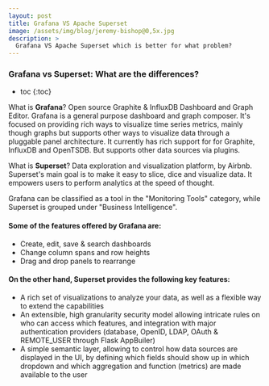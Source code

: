 ```yaml
---
layout: post
title: Grafana VS Apache Superset
image: /assets/img/blog/jeremy-bishop@0,5x.jpg
description: >
  Grafana VS Apache Superset which is better for what problem?
---
```


### Grafana vs Superset: What are the differences?

* toc
{:toc}

What is **Grafana**? Open source Graphite & InfluxDB Dashboard and Graph Editor. Grafana is a general purpose dashboard and graph composer. It's focused on providing rich ways to visualize time series metrics, mainly though graphs but supports other ways to visualize data through a pluggable panel architecture. It currently has rich support for for Graphite, InfluxDB and OpenTSDB. But supports other data sources via plugins.

What is **Superset**? Data exploration and visualization platform, by Airbnb. Superset's main goal is to make it easy to slice, dice and visualize data. It empowers users to perform analytics at the speed of thought.

Grafana can be classified as a tool in the "Monitoring Tools" category, while Superset is grouped under "Business Intelligence".

#### Some of the features offered by Grafana are:
- Create, edit, save & search dashboards
- Change column spans and row heights
- Drag and drop panels to rearrange

#### On the other hand, Superset provides the following key features:
- A rich set of visualizations to analyze your data, as well as a flexible way to extend the capabilities
- An extensible, high granularity security model allowing intricate rules on who can access which features, and integration with major authentication providers (database, OpenID, LDAP, OAuth & REMOTE_USER through Flask AppBuiler)
- A simple semantic layer, allowing to control how data sources are displayed in the UI, by defining which fields should show up in which dropdown and which aggregation and function (metrics) are made available to the user